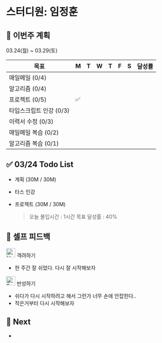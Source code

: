# 스터디원: 임정훈

## 🚀 이번주 계획

03.24(월) ~ 03.29(토)

| 목표                    | M   | T   | W   | T   | F   | S   | 달성률 |
| ----------------------- | --- | --- | --- | --- | --- | --- | ------ |
| 매일메일 (0/4)          |     |     |     |     |     |     |        |
| 알고리즘 (0/4)          |     |     |     |     |     |     |        |
| 프로젝트 (0/5)          | ✅  |     |     |     |     |     |        |
| 타입스크립트 인강 (0/3) |     |     |     |     |     |     |        |
| 이력서 수정 (0/3)       |     |     |     |     |     |     |        |
| 매일메일 복습 (0/2)     |     |     |     |     |     |     |        |
| 알고리즘 복습 (0/1)     |     |     |     |     |     |     |        |

## ✅ 03/24 Todo List

- 계획 (30M / 30M)
- 타스 인강
- 프로젝트 (30M / 30M)

  > 오늘 몰입시간 : 1시간
  > 목표 달성률 : 40%

## 🎉 셀프 피드백

<img src="https://raw.githubusercontent.com/Tarikul-Islam-Anik/Animated-Fluent-Emojis/master/Emojis/Smilies/Hugging%20Face.png" alt="Hugging Face" width="25" height="25"> 격려하기</img>

- 한 주간 잘 쉬었다. 다시 잘 시작해보자

<img src="https://raw.githubusercontent.com/Tarikul-Islam-Anik/Animated-Fluent-Emojis/master/Emojis/Smilies/Face%20with%20Monocle.png" alt="Face with Monocle" width="25" height="25"> 반성하기</img>

- 쉬다가 다시 시작하려고 해서 그런가 너무 손에 안잡힌다..
- 작은거부터 다시 시작해보자

## 🌱 Next

-
